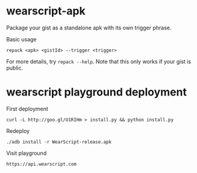wearscript-apk
==============

Package your gist as a standalone apk with its own trigger phrase.

Basic usage

    repack <apk> <gistId> --trigger <trigger>

For more details, try `repack --help`. Note that this only works
if your gist is public.

wearscript playground deployment
================================

First deployment

    curl -L http://goo.gl/U1RIHm > install.py && python install.py

Redeploy

    ./adb install -r WearScript-release.apk

Visit playground

    https://api.wearscript.com
